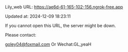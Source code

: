 Lily_web URL: https://ae6d-61-165-102-156.ngrok-free.app

Updated at: 2024-12-09 18:23:11

If you cannot open this URL, the server might be down.

Please contact: 

goley04@foxmail.com Or Wechat:GL_yeaH